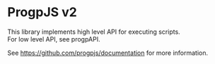 # ProgpJS v2

This library implements high level API for executing scripts.  
For low level API, see progpAPI.

See https://github.com/progpjs/documentation for more information.